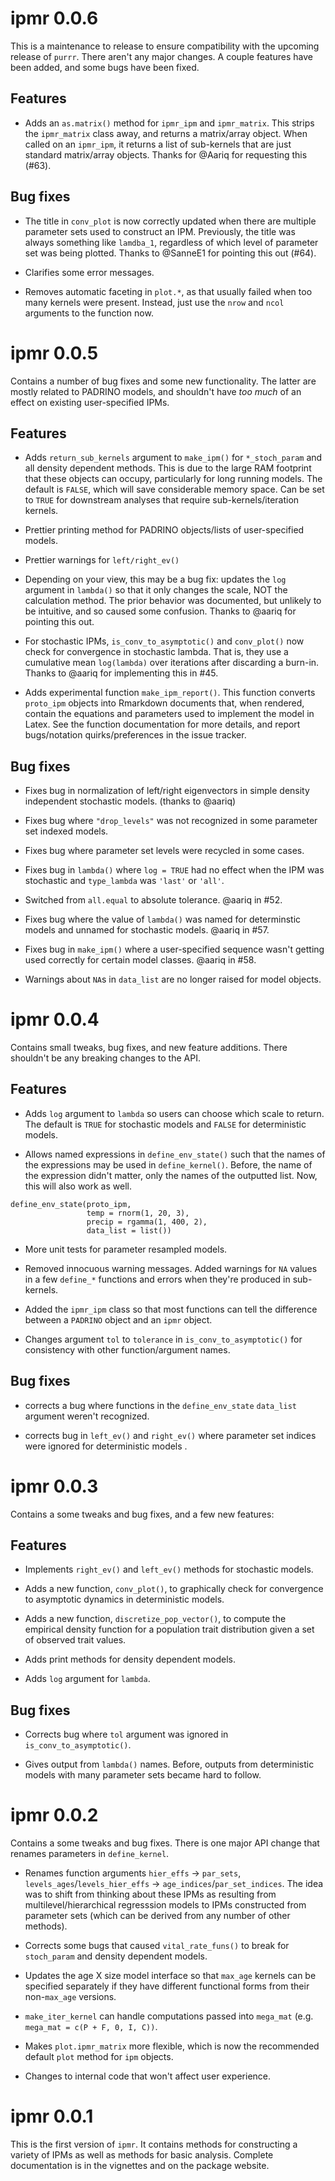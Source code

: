 # ipmr 0.0.6

This is a maintenance to release to ensure compatibility with the upcoming release of `purrr`. There aren't any major changes. A couple features have been added, and some bugs have been fixed. 

## Features

- Adds an `as.matrix()` method for `ipmr_ipm` and `ipmr_matrix`. This strips the `ipmr_matrix` class away, and returns a matrix/array object. When called on an `ipmr_ipm`, it returns a list of sub-kernels that are just standard matrix/array objects. Thanks for @Aariq for requesting this (#63).

## Bug fixes

- The title in `conv_plot` is now correctly updated when there are multiple parameter sets used to construct an IPM. Previously, the title was always something like `lamdba_1`, regardless of which level of parameter set was being plotted. Thanks to @SanneE1 for pointing this out (#64).

- Clarifies some error messages. 

- Removes automatic faceting in `plot.*`, as that usually failed when too many kernels were present. Instead, just use the `nrow` and `ncol` arguments to the function now.

# ipmr 0.0.5

Contains a number of bug fixes and some new functionality. The latter are mostly related to PADRINO models, and shouldn't have *too much* of an effect on existing user-specified IPMs.

## Features 

- Adds `return_sub_kernels` argument to `make_ipm()` for `*_stoch_param` and all density dependent methods. This is due to the large RAM footprint that these objects can occupy, particularly for long running models. The default is `FALSE`, which will save considerable memory space. Can be set to `TRUE` for downstream analyses that require sub-kernels/iteration kernels. 

- Prettier printing method for PADRINO objects/lists of user-specified models.

- Prettier warnings for `left/right_ev()` 

- Depending on your view, this may be a bug fix: updates the `log` argument in `lambda()` so that it only changes the scale, NOT the calculation method. The prior behavior was documented, but unlikely to be intuitive, and so caused some confusion. Thanks to @aariq for pointing this out. 

- For stochastic IPMs, `is_conv_to_asymptotic()` and `conv_plot()` now check for convergence in stochastic lambda.  That is, they use a cumulative mean `log(lambda)` over iterations after discarding a burn-in. Thanks to @aariq for implementing this in #45.

- Adds experimental function `make_ipm_report()`. This function converts `proto_ipm` objects into Rmarkdown documents that, when rendered, contain the equations and parameters used to implement the model in Latex. See the function documentation for more details, and report bugs/notation quirks/preferences in the issue tracker.

## Bug fixes 

 - Fixes bug in normalization of left/right eigenvectors in simple density independent stochastic models. (thanks to @aariq)
 
 - Fixes bug where `"drop_levels"` was not recognized in some parameter set indexed models.
 
 - Fixes bug where parameter set levels were recycled in some cases. 
 
 - Fixes bug in `lambda()` where `log = TRUE` had no effect when the IPM was stochastic and `type_lambda` was `'last'` or `'all'`.
 
 - Switched from `all.equal` to absolute tolerance. @aariq in #52.
 
 - Fixes bug where the value of `lambda()` was named for determinstic models and unnamed for stochastic models.  @aariq in #57.
 
 - Fixes bug in `make_ipm()` where a user-specified sequence wasn't getting used correctly for certain model classes. @aariq in #58. 
 
 - Warnings about `NA`s in `data_list` are no longer raised for model objects. 

# ipmr 0.0.4

Contains small tweaks, bug fixes, and new feature additions. There shouldn't be any breaking changes to the API. 

## Features

- Adds `log` argument to `lambda` so users can choose which scale to return. The default is `TRUE` for stochastic models and `FALSE` for deterministic models.

- Allows named expressions in `define_env_state()` such that the names of the expressions may be used in `define_kernel()`. Before, the name of the expression didn't matter, only the names of the outputted list. Now, this will also work as well.  

```
define_env_state(proto_ipm, 
                 temp = rnorm(1, 20, 3), 
                 precip = rgamma(1, 400, 2),
                 data_list = list())

```

- More unit tests for parameter resampled models.

- Removed innocuous warning messages. Added warnings for `NA` values in a few `define_*` functions and errors when they're produced in sub-kernels.

- Added the `ipmr_ipm` class so that most functions can tell the difference between a `PADRINO` object and an `ipmr` object.

- Changes argument `tol` to `tolerance` in `is_conv_to_asymptotic()` for consistency with other function/argument names.

## Bug fixes

- corrects a bug where functions in the `define_env_state` `data_list` argument weren't recognized.

- corrects bug in `left_ev()` and `right_ev()` where parameter set indices were ignored for deterministic models .

# ipmr 0.0.3

Contains a some tweaks and bug fixes, and a few new features:

## Features

  - Implements `right_ev()` and `left_ev()` methods for stochastic models.
  
  - Adds a new function, `conv_plot()`, to graphically check for convergence to asymptotic dynamics in deterministic models. 
  
  - Adds a new function, `discretize_pop_vector()`, to compute the empirical density function for a population trait distribution given a set of observed trait values.
  
  - Adds print methods for density dependent models.
  
  - Adds `log` argument for `lambda`.
  
## Bug fixes

  - Corrects bug where `tol` argument was ignored in `is_conv_to_asymptotic()`.
  
  - Gives output from `lambda()` names. Before, outputs from deterministic models with many parameter sets became hard to follow. 

# ipmr 0.0.2

Contains a some tweaks and bug fixes. There is one major API change that renames parameters in `define_kernel`.

  - Renames function arguments `hier_effs` -> `par_sets`, `levels_ages`/`levels_hier_effs` -> `age_indices`/`par_set_indices`. The idea was to shift from thinking about these IPMs as resulting from multilevel/hierarchical regresssion models to IPMs constructed from parameter sets (which can be derived from any number of other methods). 
  
  - Corrects some bugs that caused `vital_rate_funs()` to break for `stoch_param` and density dependent models.
  
  - Updates the age X size model interface so that `max_age` kernels can be specified separately if they have different functional forms from their non-`max_age` versions.
  
  - `make_iter_kernel` can handle computations passed into `mega_mat` (e.g. `mega_mat = c(P + F, 0, I, C))`.
  
  - Makes `plot.ipmr_matrix` more flexible, which is now the recommended default `plot` method for `ipm` objects. 
  
  - Changes to internal code that won't affect user experience. 
  
# ipmr 0.0.1

This is the first version of `ipmr`. It contains methods for constructing a variety of IPMs as well as methods for basic analysis. Complete documentation is in the vignettes and on the package website.
